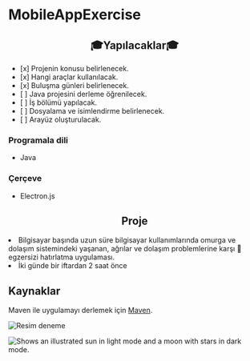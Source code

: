 # MobileAppExercise

<h2 align="center">&#127891;Yapılacaklar&#127891;</h2>

<ul>
    <li> [x] Projenin konusu belirlenecek.</li>
    <li> [x] Hangi araçlar kullanılacak.</li>
    <li> [x] Buluşma günleri belirlenecek.</li>
    <li> [ ] Java projesini derleme öğrenilecek.</li>
    <li> [ ] İş bölümü yapılacak.</li>
    <li> [ ] Dosyalama ve isimlendirme belirlenecek.</li>
    <li> [ ] Arayüz oluşturulacak.</li>
</ul>

<h3> Programala dili </h3>
<ul>
    <li>Java</li>
</ul>


<h3> Çerçeve </h3>
<ul>
    <li>Electron.js</li>
</ul>

<h2 align = "center">Proje</h2>
<li>Bilgisayar başında uzun süre bilgisayar kullanımlarında omurga ve dolaşım sistemindeki yaşanan, ağrılar ve dolaşım problemlerine karşı &#128170; egzersizi hatırlatma uygulaması.</li>
<li>İki günde bir iftardan 2 saat önce</li>

<h2> Kaynaklar </h2>

Maven ile uygulamayı derlemek için [Maven](https://spring.io/guides/gs/maven/).

![Resim deneme](https://myoctocat.com/assets/images/base-octocat.svg)

<img alt="Shows an illustrated sun in light mode and a moon with stars in dark mode." src="https://user-images.githubusercontent.com/25423296/163456779-a8556205-d0a5-45e2-ac17-42d089e3c3f8.png">
</picture>
